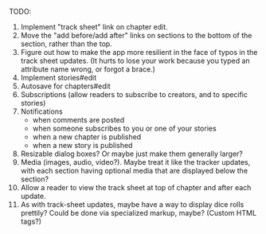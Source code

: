 TODO:

1. Implement "track sheet" link on chapter edit.
2. Move the "add before/add after" links on sections to the bottom of the section, rather than the top.
3. Figure out how to make the app more resilient in the face of typos in the track sheet updates. (It hurts to lose your work because you typed an attribute name wrong, or forgot a brace.)
4. Implement stories#edit
5. Autosave for chapters#edit
6. Subscriptions (allow readers to subscribe to creators, and to specific stories)
7. Notifications
    - when comments are posted
    - when someone subscribes to you or one of your stories
    - when a new chapter is published
    - when a new story is published
8. Resizable dialog boxes? Or maybe just make them generally larger?
9. Media (images, audio, video?). Maybe treat it like the tracker updates, with each section having optional media that are displayed below the section?
10. Allow a reader to view the track sheet at top of chapter and after each update.
11. As with track-sheet updates, maybe have a way to display dice rolls prettily? Could be done via specialized markup, maybe? (Custom HTML tags?)
